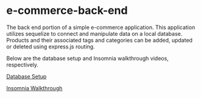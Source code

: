 # e-commerce-back-end
The back end portion of a simple e-commerce application.
This application utilizes sequelize to connect and manipulate data on a local database.
Products and their associated tags and categories can be added, updated or deleted using express.js routing.

Below are the database setup and Insomnia walkthrough videos, respectively.



[Database Setup](https://watch.screencastify.com/v/WTBAypftQ0odfxMbVkpX)

[Insomnia Walkthrough](https://watch.screencastify.com/v/kEizZBEOFtDfBrFTyLj7)
